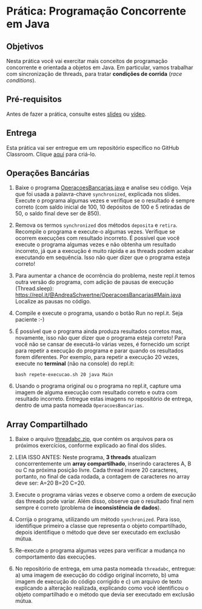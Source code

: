 # Prática: Programação Concorrente em Java


## Objetivos
Nesta prática você vai exercitar mais conceitos de programação concorrente e orientada a objetos em Java. Em particular, vamos trabalhar com sincronização de threads, para tratar **condições de corrida** (*race conditions*).

## Pré-requisitos

Antes de fazer a prática, consulte estes [slides](https://docs.google.com/presentation/d/1LZumlaNCOFiLPZZbRJbGnwmxO-qqPAQYpPD7j5iHUX4/edit?usp=sharing) ou [vídeo](https://drive.google.com/file/d/1R4GQbVf_z3b8Rti-SM_ZrjBzI5poQZdD/view?usp=sharing).




## Entrega

Esta prática vai ser entregue em um repositório específico no GitHub Classroom. Clique [aqui](https://classroom.github.com/a/moODL9kb) para criá-lo.


## Operações Bancárias


1. Baixe o programa [OperacoesBancarias.java](src/OperacoesBancarias.java) e analise seu código. Veja que foi usada a palavra-chave `synchronized`, explicada nos slides. Execute o programa algumas vezes e verifique se o resultado é sempre correto (com saldo inicial de 100, 10 depósitos de 100 e 5 retiradas de 50, o saldo final deve ser de 850).

3. Remova os termos `synchronized` dos métodos `deposita` e `retira`. Recompile o programa e execute-o algumas vezes. Verifique se ocorrem execuções com resultado incorreto.
É possível que você execute o programa algumas vezes e não obtenha um resultado incorreto, já que a execução é muito rápida e as threads podem acabar executando em sequência. Isso não quer dizer que o programa esteja correto!

4. Para aumentar a chance de ocorrência do problema, neste repl.it temos outra versão do programa, com adição de pausas de execução (Thread.sleep): https://repl.it/@AndreaSchwertne/OperacoesBancarias#Main.java
Localize as pausas no código.

5. Compile e execute o programa, usando o botão Run no repl.it. Seja paciente :-)

6. É possível que o programa ainda produza resultados corretos mas, novamente, isso não quer dizer que o programa esteja correto! Para você não se cansar de executá-lo várias vezes, é fornecido um script para repetir a execução do programa e parar quando os resultados forem diferentes.
Por exemplo, para repetir a execução 20 vezes, execute no **terminal** (não na console) do repl.it:
   ```
   bash repete-execucao.sh 20 java Main
   ```

7. Usando o programa original ou o programa no repl.it, capture uma imagem de alguma execução com resultado correto e outra com resultado incorreto. Entregue estas imagens no repositório de entrega, dentro de uma pasta nomeada `OperacoesBancarias`.


## Array Compartilhado


1. Baixe o arquivo [threadabc.zip](src/threadabc.zip), que contém os arquivos para os próximos exercícios, conforme explicado ao final dos slides.

2. LEIA ISSO ANTES: Neste programa, **3 threads** atualizam concorrentemente um **array compartilhado**, inserindo caracteres A, B ou C na próxima posição livre. Cada thread insere 20 caracteres, portanto, no final de cada rodada, a contagem de caracteres no array deve ser: A=20 B=20 C=20.

3. Execute o programa várias vezes e observe como a ordem de execução das threads pode variar. Além disso, observe que o resultado final nem sempre é correto (problema de **inconsistência de dados**).

4. Corrija o programa, utilizando um método `synchronized`. Para isso, identifique primeiro a classe que representa o objeto compartilhado, depois identifique o método que deve ser executado em exclusão mútua. 

5. Re-execute o programa algumas vezes para verificar a mudança no comportamento das execuções.


6. No repositório de entrega, em uma pasta nomeada `threadabc`, entregue: a) uma imagem de execução do código original incorreto, b) uma imagem de execução do código corrigido e c) um arquivo de texto explicando a alteração realizada, explicando como você identificou o objeto compartilhado e o método que devia ser executado em exclusão mútua.


